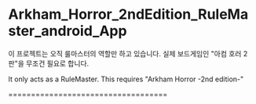 # Arkham_Horror_2ndEdition_RuleMaster_android_App

이 프로젝트는 오직 룰마스터의 역할만 하고 있습니다. 
실제 보드게임인 "아컴 호러 2판"을 무조건 필요로 합니다.

It only acts as a RuleMaster.
This requires "Arkham Horror -2nd edition-"

===================================

